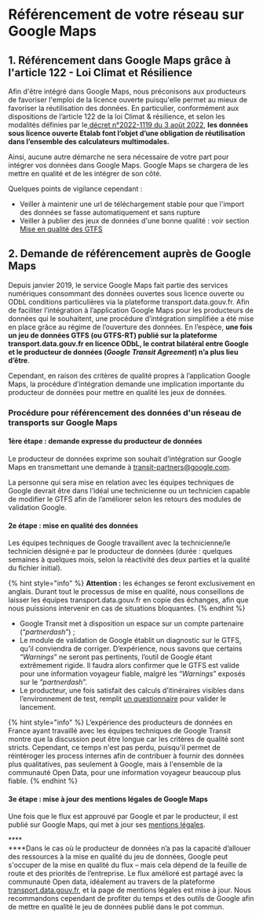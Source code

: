 # Référencement de votre réseau sur Google Maps

## 1. Référencement dans Google Maps grâce à l'article 122 - Loi Climat et Résilience

Afin d'être intégré dans Google Maps, nous préconisons aux producteurs de favoriser l'emploi de la licence ouverte puisqu'elle permet au mieux de favoriser la réutilisation des données. En particulier, conformément aux dispositions de l’article 122 de la loi Climat & résilience, et selon les modalités définies par le[ décret n°2022-1119 du 3 août 2022](https://www.legifrance.gouv.fr/jorf/id/JORFTEXT000046144256), **les données sous licence ouverte Etalab font l’objet d’une obligation de réutilisation dans l’ensemble des calculateurs multimodales.**

Ainsi, aucune autre démarche ne sera nécessaire de votre part pour intégrer vos données dans Google Maps. Google Maps se chargera de les mettre en qualité et de les intégrer de son côté.&#x20;

Quelques points de vigilance cependant :&#x20;

* Veiller à maintenir une url de téléchargement stable pour que l'import des données se fasse automatiquement et sans rupture
* Veiller à publier des jeux de données d'une bonne qualité : voir section [Mise en qualité des GTFS](https://doc.transport.data.gouv.fr/producteurs/operateurs-de-transport-regulier-de-personnes/mise-en-qualite-des-donnees-gtfs)&#x20;

## 2. Demande de référencement auprès de Google Maps

Depuis janvier 2019, le service Google Maps fait partie des services numériques consommant des données ouvertes sous licence ouverte ou ODbL conditions particulières via la plateforme transport.data.gouv.fr. Afin de faciliter l’intégration à l’application Google Maps pour les producteurs de données qui le souhaitent, une procédure d’intégration simplifiée a été mise en place grâce au régime de l’ouverture des données. En l’espèce, **une fois un jeu de données GTFS (ou GTFS-RT) publié sur la plateforme transport.data.gouv.fr en licence ODbL, le contrat bilatéral entre Google et le producteur de données (**_**Google Transit Agreement**_**) n’a plus lieu d’être**.

Cependant, en raison des critères de qualité propres à l’application Google Maps, la procédure d’intégration demande une implication importante du producteur de données pour mettre en qualité les jeux de données.

### Procédure pour référencement des données d'un réseau de transports sur Google Maps

#### 1ère étape : demande expresse du producteur de données&#x20;

Le producteur de données exprime son souhait d’intégration sur Google Maps en transmettant une demande à transit-partners@google.com.

La personne qui sera mise en relation avec les équipes techniques de Google devrait être dans l’idéal une technicienne ou un technicien capable de modifier le GTFS afin de l’améliorer selon les retours des modules de validation Google.

#### 2e étape : mise en qualité des données&#x20;

Les équipes techniques de Google travaillent avec la technicienne/le technicien désigné·e par le producteur de données (durée : quelques semaines à quelques mois, selon la réactivité des deux parties et la qualité du fichier initial).

{% hint style="info" %}
**Attention :** les échanges se feront exclusivement en anglais. Durant tout le processus de mise en qualité, nous conseillons de laisser les équipes transport.data.gouv.fr en copie des échanges, afin que nous puissions intervenir en cas de situations bloquantes.
{% endhint %}

* Google Transit met à disposition un espace sur un compte partenaire (“_partnerdash_”) ;
* Le module de validation de Google établit un diagnostic sur le GTFS, qu’il conviendra de corriger. D’expérience, nous savons que certains “_Warnings_” ne seront pas pertinents, l’outil de Google étant extrêmement rigide. Il faudra alors confirmer que le GTFS est valide pour une information voyageur fiable, malgré les “_Warnings_” exposés sur le “_partnerdash_”.
* Le producteur, une fois satisfait des calculs d’itinéraires visibles dans l’environnement de test, remplit [un questionnaire](https://support.google.com/transitpartners/contact/ready\_to\_launch) pour valider le lancement.

{% hint style="info" %}
L’expérience des producteurs de données en France ayant travaillé avec les équipes techniques de Google Transit montre que la discussion peut être longue car les critères de qualité sont stricts. Cependant, ce temps n'est pas perdu, puisqu'il permet de réintéroger les process internes afin de contribuer à fournir des données plus qualitatives, pas seulement à Google, mais à l'ensemble de la communauté Open Data, pour une information voyageur beaucoup plus fiable.&#x20;
{% endhint %}

#### 3e étape : mise à jour des mentions légales de Google Maps&#x20;

Une fois que le flux est approuvé par Google et par le producteur, il est publié sur Google Maps, qui met à jour ses [mentions légales](https://www.google.com/help/legalnotices\_maps/).

****\
****Dans le cas où le producteur de données n’a pas la capacité d’allouer des ressources à la mise en qualité du jeu de données, Google peut s'occuper de la mise en qualité du flux – mais cela dépend de la feuille de route et des priorités de l’entreprise. Le flux amélioré est partagé avec la communauté Open data, idéalement au travers de la plateforme [transport.data.gouv.fr](http://transport.data.gouv.fr/), et la page de mentions légales est mise à jour. Nous recommandons cependant de profiter du temps et des outils de Google afin de mettre en qualité le jeu de données publié dans le pot commun.
